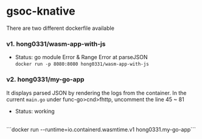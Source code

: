 # gsoc-knative 

There are two different dockerfile available 

### v1. hong0331/wasm-app-with-js
- Status: go module Error & Range Error at parseJSON
  <br> 
```docker run -p 8080:8080 hong0331/wasm-app-with-js ```

### v2. hong0331/my-go-app 
It displays parsed JSON by rendering the logs from the container. 
In the current `main.go` under func-go>cnd>fhttp, uncomment the line 45 ~ 81 

- Status: working
<br> 
```docker run --runtime=io.containerd.wasmtime.v1 hong0331.my-go-app```

